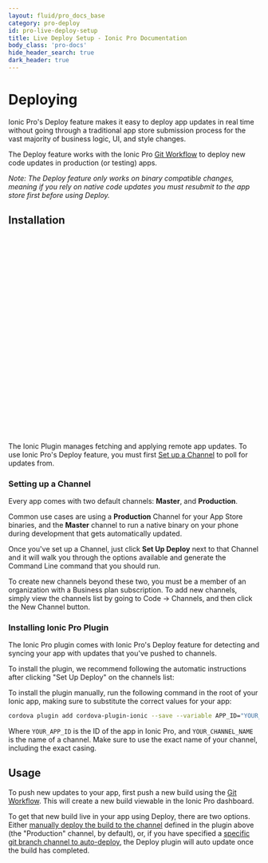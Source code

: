 ```yaml
---
layout: fluid/pro_docs_base
category: pro-deploy
id: pro-live-deploy-setup
title: Live Deploy Setup - Ionic Pro Documentation
body_class: 'pro-docs'
hide_header_search: true
dark_header: true
---
```


# Deploying

Ionic Pro's Deploy feature makes it easy to deploy app updates in real time without going through a traditional app store submission process for the vast majority of business logic, UI, and style changes.

The Deploy feature works with the Ionic Pro [Git Workflow](/docs/pro/basics/git/) to deploy new code updates in production (or testing) apps.

*Note: The Deploy feature only works on binary compatible changes, meaning if you rely on native code updates you must resubmit to the app store first before using Deploy.*

## Installation

<script src="https://fast.wistia.com/embed/medias/2702mkf530.jsonp" async></script><script src="https://fast.wistia.com/assets/external/E-v1.js" async></script><div class="wistia_embed wistia_async_2702mkf530" style="height:400px;width:640px">&nbsp;</div>

The Ionic Plugin manages fetching and applying remote app updates. To use Ionic Pro's Deploy feature, you must first [Set up a Channel](/docs/pro/channels.html) to poll for updates from.

### Setting up a Channel

Every app comes with two default channels: **Master**, and **Production**.

Common use cases are using a **Production** Channel for your App Store binaries, and the **Master** channel to run a native binary on your phone during development that gets automatically updated.

Once you've set up a Channel, just click **Set Up Deploy** next to that Channel and it will walk you through the options available and generate the Command Line command that you should run.

To create new channels beyond these two, you must be a member of an organization with a Business plan subscription. To add new channels, simply view the channels list by going to Code -> Channels, and then click the New Channel button.

### Installing Ionic Pro Plugin

The Ionic Pro plugin comes with Ionic Pro's Deploy feature for detecting and syncing your app with updates that you've pushed to channels.

To install the plugin, we recommend following the automatic instructions after clicking "Set Up Deploy" on the channels list:

To install the plugin manually, run the following command in the root of your Ionic app, making sure to substitute the correct values for your app:

```bash
cordova plugin add cordova-plugin-ionic --save --variable APP_ID="YOUR_APP_ID" --variable CHANNEL_NAME="YOUR_CHANNEL_NAME" --variable UPDATE_METHOD="background"
```

Where `YOUR_APP_ID` is the ID of the app in Ionic Pro, and `YOUR_CHANNEL_NAME` is the name of a channel. Make sure to use the exact name of your channel, including the exact casing.

## Usage

To push new updates to your app, first push a new build using the [Git Workflow](/docs/pro/git.html). This will create a new build viewable in the Ionic Pro dashboard.

To get that new build live in your app using Deploy, there are two options. Either [manually deploy the build to the channel](/docs/pro/channels.html#deploying-to-a-channel) defined in the plugin above (the "Production" channel, by default), or, if you have specified a [specific git branch channel to auto-deploy](/docs/pro/channels.html#automating-deployment-from-a-git-branch), the Deploy plugin will auto update once the build has completed.

<script src="https://fast.wistia.com/embed/medias/00mgfso2ak.jsonp" async></script><script src="https://fast.wistia.com/assets/external/E-v1.js" async></script><div class="wistia_embed wistia_async_00mgfso2ak" style="height:400px;width:640px">&nbsp;</div>
